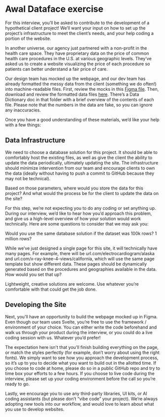 # Awal Dataface exercise

For this interview, you’ll be asked to contribute to the development of a hypothetical client project! We’ll want your input on how to set up the project’s infrastructure to meet the client’s needs, and your help coding a portion of the website.

In another universe, our agency just partnered with a non-profit in the health care space. They have proprietary data on the price of common health care procedures in the U.S. at various geographic levels. They’ve asked us to create a website visualizing the price of each procedure so patients can better understand a fair price of care.

Our design team has mocked up the webpage, and our dev team has already formatted the messy data from the client (something we do often!) into machine-readable files. First, review the mocks in this [Figma file](https://www.figma.com/design/ISpJarTNC9uHQsa7cKEJCJ/Dev-Interview-2025-Mockup---Kazi?node-id=0-1&p=f&t=zDqL1qObzu8xePEB-0). Then, download and review the formatted data files [here](https://drive.google.com/drive/folders/1L7oiCcO2lzqeY_JIVpKKYCvh3pis34hx?dmr=1&ec=wgc-drive-globalnav-goto). There’s a Data Dictionary doc in that folder with a brief overview of the contents of each file. Please note that the numbers in the data are fake, so you can ignore any inaccuracies.

Once you have a good understanding of these materials, we’d like your help with a few things:

## Data Infrastructure

We need to choose a database solution for this project. It should be able to comfortably host the existing files, as well as give the client the ability to update the data periodically, ultimately updating the site. The infrastructure should minimize intervention from our team and encourage clients to own the data (ideally without having to push a commit to GitHub because they may not be technical).

Based on those parameters, where would you store the data for this project? And what would the process be for the client to update the data on the site?

For this step, we’re not expecting you to do any coding or set anything up. During our interview, we’d like to hear how you’d approach this problem, and give us a high-level overview of how your solution would work technically. Here are some questions to consider that we may ask you:

Would you use the same database solution if the dataset was 100k rows? 1 million rows?

While we’ve just designed a single page for this site, it will technically have many pages. For example, there will be url.com/electrocardiogram/alaska and url.com/x-ray-knee-4-views/california, which will use the same page template but show different data. These pages should be dynamically generated based on the procedures and geographies available in the data. How would you set that up?

Lightweight, creative solutions are welcome. Use whatever you’re comfortable with that could get the job done.

## Developing the Site

Next, you'll have an opportunity to build the webpage mocked up in Figma. Even though our team uses Svelte, you’re free to use the framework / environment of your choice. You can either write the code beforehand and walk us through your product during the interview, or you could do a live coding session with us. Whatever you’d prefer!

The expectation here isn't that you'll finish building everything on the page, or match the styles perfectly (for example, don’t worry about using the right fonts). We simply want to see how you approach the development process, so it’s up to you to decide what you want to build out in the allotted time. If you choose to code at home, please do so in a public GitHub repo and try to time box your efforts to a few hours. If you choose to live code during the interview, please set up your coding environment before the call so you’re ready to go.

Lastly, we encourage you to use any third-party libraries, UI kits, or AI coding assistants (but please don’t “vibe code” your project). We’re always adopting new tools into our workflow, and would love to learn about what you use to develop websites.
